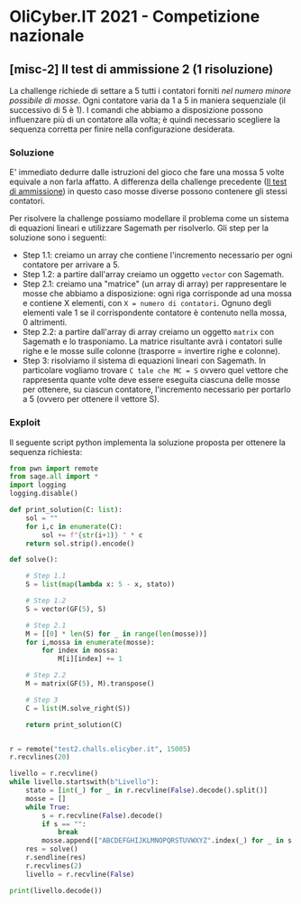# OliCyber.IT 2021 - Competizione nazionale

## [misc-2] Il test di ammissione 2 (1 risoluzione)

La challenge richiede di settare a 5 tutti i contatori forniti _nel numero minore possibile di mosse_. Ogni contatore varia da 1 a 5 in maniera sequenziale (il successivo di 5 è 1). I comandi che abbiamo a disposizione possono influenzare più di un contatore alla volta; è quindi necessario scegliere la sequenza corretta per finire nella configurazione desiderata.

### Soluzione

E' immediato dedurre dalle istruzioni del gioco che fare una mossa 5 volte equivale a non farla affatto. A differenza della challenge precedente ([Il test di ammissione](https://training.olicyber.it/challenges#challenge-140)) in questo caso mosse diverse possono contenere gli stessi contatori.

Per risolvere la challenge possiamo modellare il problema come un sistema di equazioni lineari e utilizzare Sagemath per risolverlo. Gli step per la soluzione sono i seguenti:

- Step 1.1: creiamo un array che contiene l'incremento necessario per ogni contatore per arrivare a 5.
- Step 1.2: a partire dall'array creiamo un oggetto `vector` con Sagemath.
- Step 2.1: creiamo una "matrice" (un array di array) per rappresentare le mosse che abbiamo a disposizione: ogni riga corrisponde ad una mossa e contiene X elementi, con `X = numero di contatori`. Ognuno degli elementi vale 1 se il corrispondente contatore è contenuto nella mossa, 0 altrimenti.
- Step 2.2: a partire dall'array di array creiamo un oggetto `matrix` con Sagemath e lo trasponiamo. La matrice risultante avrà i contatori sulle righe e le mosse sulle colonne (trasporre = invertire righe e colonne).
- Step 3: risolviamo il sistema di equazioni lineari con Sagemath. In particolare vogliamo trovare `C tale che MC = S` ovvero quel vettore che rappresenta quante volte deve essere eseguita ciascuna delle mosse per ottenere, su ciascun contatore, l'incremento necessario per portarlo a 5 (ovvero per ottenere il vettore S).

### Exploit

Il seguente script python implementa la soluzione proposta per ottenere la sequenza richiesta:

```python
from pwn import remote
from sage.all import *
import logging
logging.disable()

def print_solution(C: list):
    sol = ""
    for i,c in enumerate(C):
        sol += f"{str(i+1)} " * c
    return sol.strip().encode()

def solve():

    # Step 1.1
    S = list(map(lambda x: 5 - x, stato))

    # Step 1.2
    S = vector(GF(5), S)

    # Step 2.1
    M = [[0] * len(S) for _ in range(len(mosse))]
    for i,mossa in enumerate(mosse):
        for index in mossa:
            M[i][index] += 1

    # Step 2.2
    M = matrix(GF(5), M).transpose()

    # Step 3
    C = list(M.solve_right(S))

    return print_solution(C)


r = remote("test2.challs.olicyber.it", 15005)
r.recvlines(20)

livello = r.recvline()
while livello.startswith(b"Livello"):
    stato = [int(_) for _ in r.recvline(False).decode().split()]
    mosse = []
    while True:
        s = r.recvline(False).decode()
        if s == "":
            break
        mosse.append(["ABCDEFGHIJKLMNOPQRSTUVWXYZ".index(_) for _ in s.split()])
    res = solve()
    r.sendline(res)
    r.recvlines(2)
    livello = r.recvline(False)

print(livello.decode())

```
